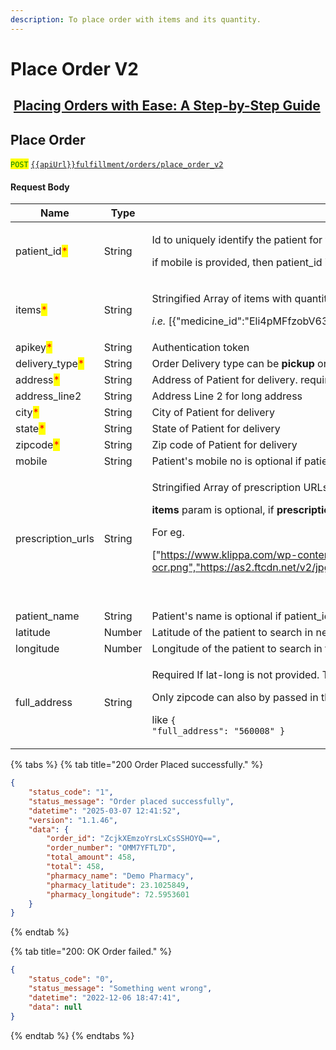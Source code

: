 ```yaml
---
description: To place order with items and its quantity.
---
```


# Place Order V2

## <img src="https://static.vecteezy.com/system/resources/thumbnails/018/930/572/small/youtube-logo-youtube-icon-transparent-free-png.png" alt="" data-size="line"> [Placing Orders with Ease: A Step-by-Step Guide](https://youtu.be/1TlUVPaWolI?si=2ybv22QYp_P3w994)

## Place Order

<mark style="color:green;">`POST`</mark> [`{{apiUrl}}fulfillment/orders/place_order_v2`](https://api.evitalrx.in/v1/fulfillment/orders/place_order_v2)

&#x20;

#### Request Body

| Name                                             | Type   | Description                                                                                                                                                                                                                                                                                                                                                                            |
| ------------------------------------------------ | ------ | -------------------------------------------------------------------------------------------------------------------------------------------------------------------------------------------------------------------------------------------------------------------------------------------------------------------------------------------------------------------------------------- |
| patient\_id<mark style="color:red;">\*</mark>    | String | <p>Id to uniquely identify the patient for whom the order is placed  </p><p></p><p>if mobile is provided, then patient_id is optional.</p>                                                                                                                                                                                                                                             |
| items<mark style="color:red;">\*</mark>          | String | <p>Stringified Array of items with quantity (in strip) and medicine_id.</p><p><em>i.e.</em> [{"medicine_id":"Eli4pMFfzobV63G67jtjZw==","quantity": 2}]</p><p></p>                                                                                                                                                                                                                      |
| apikey<mark style="color:red;">\*</mark>         | String | Authentication token                                                                                                                                                                                                                                                                                                                                                                   |
| delivery\_type<mark style="color:red;">\*</mark> | String | Order Delivery type can be **pickup** or **delivery**                                                                                                                                                                                                                                                                                                                                  |
| address<mark style="color:red;">\*</mark>        | String | Address of Patient for delivery. required if delivery\_type is **delivery**                                                                                                                                                                                                                                                                                                            |
| address\_line2                                   | String | Address Line 2 for long address                                                                                                                                                                                                                                                                                                                                                        |
| city<mark style="color:red;">\*</mark>           | String | City of Patient for delivery                                                                                                                                                                                                                                                                                                                                                           |
| state<mark style="color:red;">\*</mark>          | String | State of Patient for delivery                                                                                                                                                                                                                                                                                                                                                          |
| zipcode<mark style="color:red;">\*</mark>        | String | Zip code of Patient for delivery                                                                                                                                                                                                                                                                                                                                                       |
| mobile                                           | String | Patient's mobile no is optional if patient\_id is provided, required otherwise.                                                                                                                                                                                                                                                                                                        |
| prescription\_urls                               | String | <p>Stringified Array of prescription URLs.​</p><p></p><p><strong>items</strong> param is optional, if <strong>prescription_urls</strong> param is passed.​</p><p></p><p>For eg.</p><p>["https://www.klippa.com/wp-content/uploads/2020/12/medical-prescription-ocr.png","https://as2.ftcdn.net/v2/jpg/00/56/61/71/500_F_56617167_ZGbrr3mHPUmLoksQmpuY7SPA8ihTI5Dh.jpg"]</p><p><br></p> |
| patient\_name                                    | String | Patient's name is optional if patient\_id is provided, required otherwise.                                                                                                                                                                                                                                                                                                             |
| latitude                                         | Number | Latitude of the patient to search in nearby pharmacies.                                                                                                                                                                                                                                                                                                                                |
| longitude                                        | Number | Longitude of the patient to search in the nearby pharmacies.                                                                                                                                                                                                                                                                                                                           |
| full\_address                                    | String | <p>Required If lat-long is not provided. This address is used to get the lat-long to find the nearest pharmacy store.</p><p></p><p>Only zipcode can also by passed in this param </p><p></p><p>like <code>{ "full_address": "560008" }</code></p>                                                                                                                                      |

{% tabs %}
{% tab title="200 Order Placed successfully." %}
```json
{
    "status_code": "1",
    "status_message": "Order placed successfully",
    "datetime": "2025-03-07 12:41:52",
    "version": "1.1.46",
    "data": {
        "order_id": "ZcjkXEmzoYrsLxCsSSHOYQ==",
        "order_number": "OMM7YFTL7D",
        "total_amount": 458,
        "total": 458,
        "pharmacy_name": "Demo Pharmacy",
        "pharmacy_latitude": 23.1025849,
        "pharmacy_longitude": 72.5953601
    }
}
```
{% endtab %}

{% tab title="200: OK Order failed." %}
```json
{
    "status_code": "0",
    "status_message": "Something went wrong",
    "datetime": "2022-12-06 18:47:41",
    "data": null
}
```
{% endtab %}
{% endtabs %}

